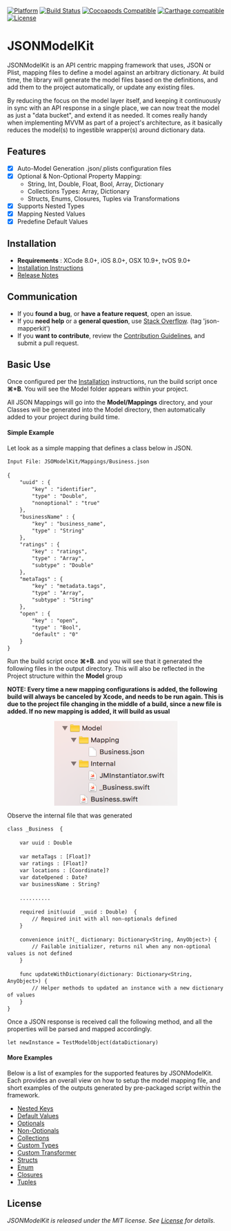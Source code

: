 
[![Platform](https://img.shields.io/badge/platform-ios%20%7C%20osx%20%7C%20tvos%20%7C%20watchos-lightgrey.svg)](https://github.com/AntonTheDev/JSONModelKit/)
[![Build Status](https://travis-ci.org/AntonTheDev/JSONModelKit.svg?branch=dev)](https://travis-ci.org/AntonTheDev/JSONModelKit)
[![Cocoapods Compatible](https://img.shields.io/badge/pod-1.0.0rc1-blue.svg)](https://cocoapods.org/)
[![Carthage compatible](https://img.shields.io/badge/Carthage-compatible-4BC51D.svg?style=flat)](https://github.com/Carthage/Carthage)
[![License](https://img.shields.io/badge/license-MIT-343434.svg)](https://github.com/AntonTheDev/JSONModelKit/)


# JSONModelKit

JSONModelKit is an API centric mapping framework that uses, JSON or Plist, mapping files to define a model against an arbitrary dictionary. At build time, the library will generate the model files based on the definitions, and add them to the project automatically, or update any existing files.

By reducing the focus on the model layer itself, and keeping it continuously in sync with an API response in a single place, we can now treat the model as just a "data bucket", and extend it as needed. It comes really handy when implementing MVVM as part of a project's architecture, as it basically reduces the model(s) to ingestible wrapper(s) around dictionary data.

## Features

- [X] Auto-Model Generation .json/.plists configuration files
- [X] Optional & Non-Optional Property Mapping:
	* String, Int, Double, Float, Bool, Array, Dictionary
	* Collections Types: Array, Dictionary
	* Structs, Enums, Closures, Tuples via Transformations
- [X] Supports Nested Types
- [X] Mapping Nested Values
- [X] Predefine Default Values

## Installation

* **Requirements** : XCode 8.0+, iOS 8.0+, OSX 10.9+, tvOS 9.0+
* [Installation Instructions](/documentation/installation.md)
* [Release Notes](/documentation/changelog.md)

## Communication

- If you **found a bug**, or **have a feature request**, open an issue.
- If you **need help** or a **general question**, use [Stack Overflow](http://stackoverflow.com/questions/tagged/json-mapperkit). (tag 'json-mapperkit')
- If you **want to contribute**, review the [Contribution Guidelines](/Documentation/CONTRIBUTING.md), and submit a pull request.

## Basic Use

Once configured per the [Installation](/documentation/installation.md) instructions, run the build script once **⌘+B**. You will see the Model folder appears within your project.


All JSON Mappings will go into the **Model/Mappings** directory, and your Classes will be generated into the Model directory, then automatically added to your project during build time.

#### Simple Example

Let look as a simple mapping that defines a class below in JSON.

```
Input File: JSOModelKit/Mappings/Business.json

{
    "uuid" : {
        "key" : "identifier",
        "type" : "Double",
        "nonoptional" : "true"
    },
    "businessName" : {
        "key" : "business_name",
        "type" : "String"
    },
    "ratings" : {
        "key" : "ratings",
        "type" : "Array",
        "subtype" : "Double"
    },
    "metaTags" : {
        "key" : "metadata.tags",
        "type" : "Array",
        "subtype" : "String"
    },
    "open" : {
        "key" : "open",
        "type" : "Bool",
        "default" : "0"
    }
}
```
Run the build script once **⌘+B**. and you will see that it generated the following files in the output directory. This will also be reflected in the Project structure within the **Model** group

**NOTE: Every time a new mapping configurations is added, the following build will always be canceled by Xcode, and needs to be run again. This is due to the project file changing in the middle of a build, since a new file is added. If no new mapping is added, it will build as usual**

<p align="center">
<img align="center"  src="https://github.com/AntonTheDev/JSONModelKit/blob/dev/documentation/readme_assets/genrerated_folder_structure.png?raw=true" width="286" height="196" />
</p>


Observe the internal file that was generated

```
class _Business  {

	var uuid : Double

	var metaTags : [Float]?
	var ratings : [Float]?
	var locations : [Coordinate]?
	var dateOpened : Date?
	var businessName : String?

	..........

	required init(uuid  _uuid : Double)  {
		// Required init with all non-optionals defined
	}

	convenience init?(_ dictionary: Dictionary<String, AnyObject>) {
		// Failable initializer, returns nil when any non-optional values is not defined
	}

	func updateWithDictionary(dictionary: Dictionary<String, AnyObject>) {
		// Helper methods to updated an instance with a new dictionary of values
	}
}
```

Once a JSON response is received call the following method, and all the properties will be parsed and mapped accordingly.

```
let newInstance = TestModelObject(dataDictionary)
```

#### More Examples

Below is a list of examples for the supported features by JSONModelKit. Each provides an overall view on how to setup the model mapping file, and short examples of the outputs generated by pre-packaged script within the framework.

* [Nested Keys](/documentation/nested_mapping.md)
* [Default Values](/documentation/default_values.md)
* [Optionals](/documentation/optional_value_types.md)
* [Non-Optionals](/documentation/non_optional_value_types.md)
* [Collections](/documentation/collection_types.md)
* [Custom Types](/documentation/complex_value_types.md)
* [Custom Transformer](/documentation/custom_transforms.md)
* [Structs](/documentation/custom_transforms_struct.md)
* [Enum](/documentation/custom_transforms_enums.md)
* [Closures](/documentation/custom_transforms_closures.md)
* [Tuples](/documentation/custom_transforms_tuples.md)

## License

*JSONModelKit is released under the MIT license. See [License](/LICENSE.md) for details.*

